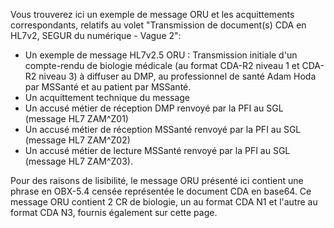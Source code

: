 Vous trouverez ici un exemple de message ORU et les acquittements correspondants, relatifs au volet "Transmission de document(s) CDA en HL7v2, SEGUR du numérique - Vague 2":
- Un exemple de message HL7v2.5 ORU : Transmission initiale d'un compte-rendu de biologie médicale (au format CDA-R2 niveau 1 et CDA-R2 niveau 3) à diffuser au DMP, au professionnel de santé Adam Hoda par MSSanté  et au patient par MSSanté.
- Un acquittement technique du message
- Un accusé métier de réception DMP renvoyé par la PFI au SGL (message HL7 ZAM^Z01)
- Un accusé métier de réception MSSanté renvoyé par la PFI au SGL (message HL7 ZAM^Z02)
- Un accusé métier de lecture MSSanté renvoyé par la PFI au SGL (message HL7 ZAM^Z03).

Pour des raisons de lisibilité, le message ORU présenté ici contient une phrase en OBX-5.4 censée représentée le document CDA en base64.
Ce message ORU contient 2 CR de biologie, un au format CDA N1 et l'autre au format CDA N3, fournis également sur cette page.
